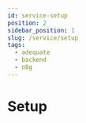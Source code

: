 ```yaml
---
id: service-setup
position: 2
sidebar_position: 1
slug: /service/setup
tags:
  - adequate
  - backend
  - n8g
---
```


# Setup
